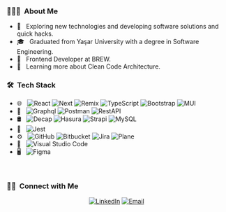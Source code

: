 <h3> 👨🏻‍💻 &nbsp;About Me </h3>

- 🤔 &nbsp; Exploring new technologies and developing software solutions and quick hacks.
- 🎓 &nbsp; Graduated from Yaşar University with a degree in Software Engineering.
- 💼 &nbsp; Frontend Developer at BREW.
- 🌱 &nbsp; Learning more about Clean Code Architecture.
<h3> 🛠 &nbsp;Tech Stack</h3>

- 🌐 &nbsp;
  ![React](https://img.shields.io/badge/-React-333333?style=flat&logo=react)
  ![Next](https://img.shields.io/badge/-Next.js-333333?style=flat&logo=next.js)
  ![Remix](https://img.shields.io/badge/-Remix-333333?style=flat&logo=remix)
  ![TypeScript](https://img.shields.io/badge/-TypeScript-333333?style=flat&logo=typescript)
  ![Bootstrap](https://img.shields.io/badge/-Bootstrap-333333?style=flat&logo=bootstrap&logoColor=563D7C)
  ![MUI](https://img.shields.io/badge/-MaterialUI-333333?style=flat&logo=mui)
- 🔗 &nbsp;
  ![Graphql](https://img.shields.io/badge/-Graphql-333333?style=flat&logo=graphql)
  ![Postman](https://img.shields.io/badge/-Postman-333333?style=flat&logo=postman)
  ![RestAPI](https://img.shields.io/badge/-RestAPI-333333?style=flat&logo=restApi)
- 🛢 &nbsp;
  ![Decap](https://img.shields.io/badge/-DecapCMS-333333?style=flat&logo=decapCms)
  ![Hasura](https://img.shields.io/badge/-Hasura-333333?style=flat&logo=hasura)
  ![Strapi](https://img.shields.io/badge/-Strapi-333333?style=flat&logo=strapi)
  ![MySQL](https://img.shields.io/badge/-MySQL-333333?style=flat&logo=mysql)
- 🧪 &nbsp;
  ![Jest](https://img.shields.io/badge/-Jest-333333?style=flat&logo=jest)
- ⚙️ &nbsp;
  ![GitHub](https://img.shields.io/badge/-GitHub-333333?style=flat&logo=github)
  ![Bitbucket](https://img.shields.io/badge/-Bitbucket-333333?style=flat&logo=bitbucket)
  ![Jira](https://img.shields.io/badge/-Jira-333333?style=flat&logo=Jira&logoColor=0052CC)
  ![Plane](https://img.shields.io/badge/-Plane-333333?style=flat&logo=plane)
- 🔧 &nbsp;
  ![Visual Studio Code](https://img.shields.io/badge/-Visual%20Studio%20Code-333333?style=flat&logo=visual-studio-code&logoColor=007ACC)
- 🖥 &nbsp;
  ![Figma](https://img.shields.io/badge/-Figma-333333?style=flat&logo=figma)

<br/>

<h3> 🤝🏻 &nbsp;Connect with Me </h3>

<p align="center">
<a href="https://www.linkedin.com/in/batuhan-goren/"><img alt="LinkedIn" src="https://img.shields.io/badge/LinkedIn-Batuhan%20Gören-blue?style=flat-square&logo=linkedin"></a>
<a href="mailto:batuhangoren99@hotmail.com"><img alt="Email" src="https://img.shields.io/badge/Email-batuhangoren99@hotmail.com-blue?style=flat-square&logo=microsoft-outlook"></a>
</p>
